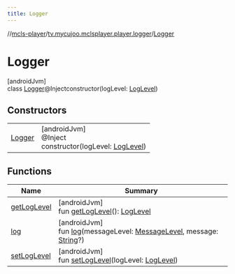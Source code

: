 ```yaml
---
title: Logger
---
```

//[mcls-player](../../../index.html)/[tv.mycujoo.mclsplayer.player.logger](../index.html)/[Logger](index.html)



# Logger



[androidJvm]\
class [Logger](index.html)@Injectconstructor(logLevel: [LogLevel](../../tv.mycujoo.mclsplayer.player.entity/-log-level/index.html))



## Constructors


| | |
|---|---|
| [Logger](-logger.html) | [androidJvm]<br>@Inject<br>constructor(logLevel: [LogLevel](../../tv.mycujoo.mclsplayer.player.entity/-log-level/index.html)) |


## Functions


| Name | Summary |
|---|---|
| [getLogLevel](get-log-level.html) | [androidJvm]<br>fun [getLogLevel](get-log-level.html)(): [LogLevel](../../tv.mycujoo.mclsplayer.player.entity/-log-level/index.html) |
| [log](log.html) | [androidJvm]<br>fun [log](log.html)(messageLevel: [MessageLevel](../../tv.mycujoo.mclsplayer.player.entity/-message-level/index.html), message: [String](https://kotlinlang.org/api/latest/jvm/stdlib/kotlin/-string/index.html)?) |
| [setLogLevel](set-log-level.html) | [androidJvm]<br>fun [setLogLevel](set-log-level.html)(logLevel: [LogLevel](../../tv.mycujoo.mclsplayer.player.entity/-log-level/index.html)) |

